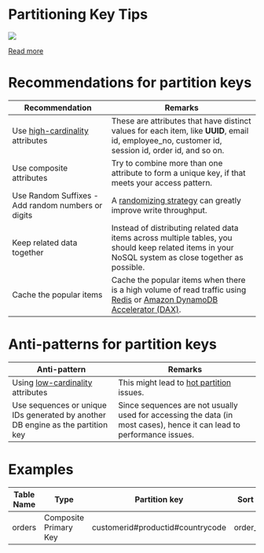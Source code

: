 # Partitioning Key Tips

![](https://d2908q01vomqb2.cloudfront.net/887309d048beef83ad3eabf2a79a64a389ab1c9f/2018/09/10/dynamodb-partition-key-1.gif)

[Read more](https://aws.amazon.com/blogs/database/choosing-the-right-dynamodb-partition-key/)

# Recommendations for partition keys

| Recommendation                                     | Remarks                                                                                                                                                                                                                              |
|----------------------------------------------------|--------------------------------------------------------------------------------------------------------------------------------------------------------------------------------------------------------------------------------------|
| Use [high-cardinality](Cardinality.md) attributes  | These are attributes that have distinct values for each item, like **UUID**, email id, employee_no, customer id, session id, order id, and so on.                                                                                    |
| Use composite attributes                           | Try to combine more than one attribute to form a unique key, if that meets your access pattern.                                                                                                                                      |
| Use Random Suffixes - Add random numbers or digits | A [randomizing strategy](RandomizingStrategy.md) can greatly improve write throughput.                                                                                                                                               |
| Keep related data together                         | Instead of distributing related data items across multiple tables, you should keep related items in your NoSQL system as close together as possible.                                                                                 |
| Cache the popular items                            | Cache the popular items when there is a high volume of read traffic using [Redis](../../../8_InMemory-Databases/Redis/Readme.md) or [Amazon DynamoDB Accelerator (DAX)](../../../../2_AWS/1_DatabaseServices/AmazonDynamoDB/DAX.md). |

# Anti-patterns for partition keys

| Anti-pattern                                                                    | Remarks                                                                                                               |
|---------------------------------------------------------------------------------|-----------------------------------------------------------------------------------------------------------------------|
| Using [low-cardinality](Cardinality.md) attributes                              | This might lead to [hot partition](HotPartition.md) issues.                                                           |
| Use sequences or unique IDs generated by another DB engine as the partition key | Since sequences are not usually used for accessing the data (in most cases), hence it can lead to performance issues. |

# Examples

| Table Name | Type                  | Partition key                    | Sort Key   |
|------------|-----------------------|----------------------------------|------------|
| orders     | Composite Primary Key | customerid#productid#countrycode | order_date |

